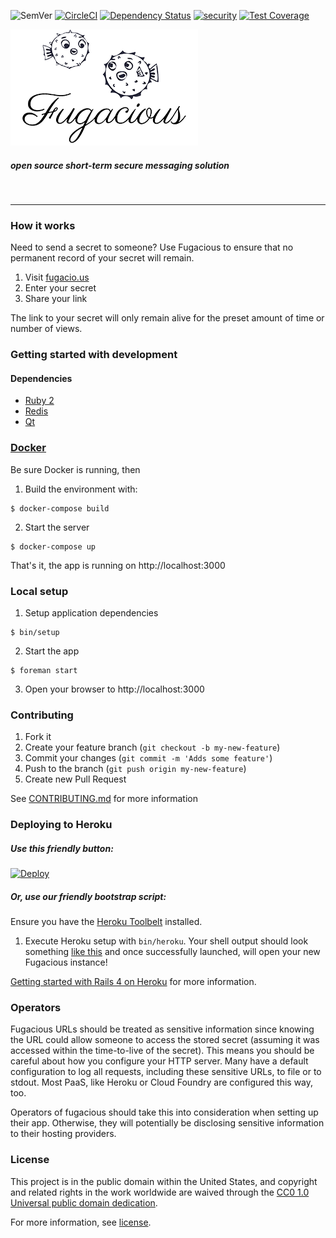 ![SemVer](https://img.shields.io/badge/version-v0.1.0-green.svg)
[![CircleCI](https://circleci.com/gh/fugacious/fugacious/tree/master.svg?style=svg)](https://circleci.com/gh/fugacious/fugacious/tree/master)
[![Dependency Status](https://gemnasium.com/fugacious/fugacious.svg)](https://gemnasium.com/fugacious/fugacious)
[![security](https://hakiri.io/github/fugacious/fugacious/master.svg)](https://hakiri.io/github/fugacious/fugacious/master)
[![Test Coverage](https://api.codeclimate.com/v1/badges/897245dd5fe511fd5333/test_coverage)](https://codeclimate.com/github/fugacious/fugacious/test_coverage)

![Fugacious](https://raw.githubusercontent.com/fugacious/fugacious/dev/app/assets/images/logo-small.png)
##### open source short-term secure messaging solution
&nbsp;
* * *

### How it works

Need to send a secret to someone? Use Fugacious to ensure that no permanent record of your secret will remain. 

1. Visit [fugacio.us](https://fugacio.us)
2. Enter your secret
3. Share your link 

The link to your secret will only remain alive for the preset amount of time or number of views.


### Getting started with development

#### Dependencies
- [Ruby 2](https://www.ruby-lang.org)
- [Redis](https://redis.io)
- [Qt](https://www.qt.io)

### [Docker](https://www.docker.com)

Be sure Docker is running, then

1. Build the environment with:
```
$ docker-compose build
```

2. Start the server
```
$ docker-compose up
```

That's it, the app is running on http://localhost:3000

### Local setup

1. Setup application dependencies
```
$ bin/setup
```

2. Start the app
```
$ foreman start
```

3. Open your browser to http://localhost:3000


### Contributing

1. Fork it
2. Create your feature branch (`git checkout -b my-new-feature`)
3. Commit your changes (`git commit -m 'Adds some feature'`)
4. Push to the branch (`git push origin my-new-feature`)
5. Create new Pull Request

See [CONTRIBUTING.md](CONTRIBUTING.md) for more information

### Deploying to Heroku

##### Use this friendly button:
[![Deploy](https://www.herokucdn.com/deploy/button.svg)](https://heroku.com/deploy?template=https://github.com/fugacious/fugacious)

##### Or, use our friendly bootstrap script:
Ensure you have the [Heroku Toolbelt](https://devcenter.heroku.com/articles/heroku-command-line) installed.

1. Execute Heroku setup with `bin/heroku`. Your shell output should look something [like this](https://gist.github.com/amoose/a955ec21a085ab087641044240314abb) and once successfully launched, will open your new Fugacious instance!

[Getting started with Rails 4 on Heroku](https://devcenter.heroku.com/articles/getting-started-with-rails4) for more information.

### Operators

Fugacious URLs should be treated as sensitive information since knowing the URL
could allow someone to access the stored secret (assuming it was accessed
within the time-to-live of the secret). This means you should be careful about
how you configure your HTTP server. Many have a default configuration to log
all requests, including these sensitive URLs, to file or to stdout. Most PaaS,
like Heroku or Cloud Foundry are configured this way, too.

Operators of fugacious should take this into consideration when setting up
their app. Otherwise, they will potentially be disclosing sensitive information
to their hosting providers.


### License

This project is in the public domain within the United States, and
copyright and related rights in the work worldwide are waived through
the [CC0 1.0 Universal public domain dedication](https://creativecommons.org/publicdomain/zero/1.0/).

For more information, see [license](https://github.com/fugacious/fugacious/blob/dev/LICENSE.md).
